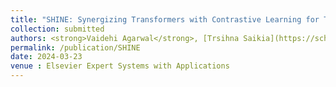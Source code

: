 ```yaml
---
title: "SHINE: Synergizing Transformers with Contrastive Learning for Thriving rPPG-based SpO2 Estimation"
collection: submitted
authors: <strong>Vaidehi Agarwal</strong>, [Trsihna Saikia](https://scholar.google.com/citations?user=G6G8ir0AAAAJ&hl=en), [Anup Kumar Gupta](https://scholar.google.com/citations?user=yNhpJTAAAAAJ&hl=en), and [Puneet Gupta](https://scholar.google.co.in/citations?hl=en&user=yUB8lNsAAAAJ&view_op=list_works&sortby=pubdate)
permalink: /publication/SHINE
date: 2024-03-23
venue : Elsevier Expert Systems with Applications
---
```

<!-- This paper is about the number 1. The number 2 is left for future work. -->

<!-- [Download paper here](http://academicpages.github.io/files/paper1.pdf) -->

<!-- Recommended citation: Your Name, You. (2009). "Paper Title Number 1." <i>Journal 1</i>. 1(1). -->
<!-- excerpt: 'This paper poposes a novel deep learning model to extract SpO2 from face videos which enables it to model both temporal dynamics and global pattern more effectively achieving an accuracy of MAE 1.05 on the proposed dataset.' -->
